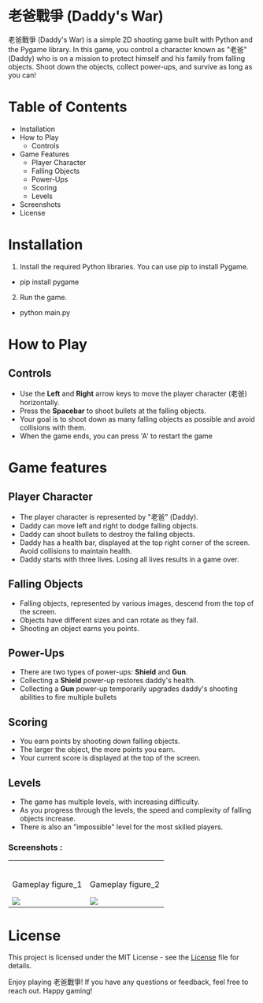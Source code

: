 # 老爸戰爭 (Daddy's War)
 老爸戰爭 (Daddy's War) is a simple 2D shooting game built with Python and the Pygame library. In this game, you control a character known as "老爸" (Daddy) who is on a mission to protect himself and his family from falling objects. Shoot down the objects, collect power-ups, and survive as long as you can!
# Table of Contents
* Installation
* How to Play
  - Controls
* Game Features
  - Player Character
  - Falling Objects
  - Power-Ups
  - Scoring
  - Levels
* Screenshots
* License  

# Installation
1. Install the required Python libraries. You can use pip to install Pygame.  
  - pip install pygame
2. Run the game.
  - python main.py  
# How to Play
## Controls
- Use the <strong>Left</strong> and <strong>Right</strong> arrow keys to move the player character (老爸) horizontally.
- Press the <strong>Spacebar</strong> to shoot bullets at the falling objects.
- Your goal is to shoot down as many falling objects as possible and avoid collisions with them.
- When the game ends, you can press </strong>'A'</strong> to restart the game
# Game features
## Player Character
- The player character is represented by "老爸" (Daddy).
- Daddy can move left and right to dodge falling objects.
- Daddy can shoot bullets to destroy the falling objects.
- Daddy has a health bar, displayed at the top right corner of the screen. Avoid collisions to maintain health.
- Daddy starts with three lives. Losing all lives results in a game over.
## Falling Objects
- Falling objects, represented by various images, descend from the top of the screen.
- Objects have different sizes and can rotate as they fall.
- Shooting an object earns you points.
## Power-Ups
- There are two types of power-ups: <strong>Shield</strong> and <strong>Gun</strong>.
- Collecting a <strong>Shield</strong> power-up restores daddy's health.
- Collecting a <strong>Gun</strong> power-up temporarily upgrades daddy's shooting abilities to fire multiple bullets
## Scoring
- You earn points by shooting down falling objects.
- The larger the object, the more points you earn.
- Your current score is displayed at the top of the screen.
## Levels
- The game has multiple levels, with increasing difficulty.
- As you progress through the levels, the speed and complexity of falling objects increase.
- There is also an "impossible" level for the most skilled players.
### Screenshots :
<table width="100%"> 
<tr>
<td width="50%">      
&nbsp; 
<br>
<p align="center">
  Gameplay figure_1
</p>
<img src="https://i.imgur.com/oxNJp5N.png">
</td> 
<td width="50%">
<br>
<p align="center">
  Gameplay figure_2
</p>
<img src="https://i.imgur.com/slKZ3Cb.png">  
</td>
</table>

# License
This project is licensed under the MIT License - see the [License](https://docs.github.com/en/rest/licenses/licenses?apiVersion=2022-11-28) file for details.  
  
Enjoy playing 老爸戰爭! If you have any questions or feedback, feel free to reach out. Happy gaming!
